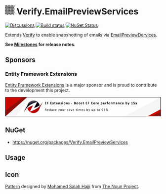# <img src="/src/icon.png" height="30px"> Verify.EmailPreviewServices

[![Discussions](https://img.shields.io/badge/Verify-Discussions-yellow?svg=true&label=)](https://github.com/orgs/VerifyTests/discussions)
[![Build status](https://ci.appveyor.com/api/projects/status/nwvywmfs2xb4tpsd?svg=true)](https://ci.appveyor.com/project/SimonCropp/Verify-Ulid)
[![NuGet Status](https://img.shields.io/nuget/v/Verify.EmailPreviewServices.svg)](https://www.nuget.org/packages/Verify.EmailPreviewServices/)

Extends [Verify](https://github.com/VerifyTests/Verify) to enable snapshotting of emails via [EmailPreviewDervices](https://emailpreviewservices.com).<!-- singleLineInclude: intro. path: /docs/intro.include.md -->

**See [Milestones](../../milestones?state=closed) for release notes.**


## Sponsors


### Entity Framework Extensions<!-- include: zzz. path: /docs/zzz.include.md -->

[Entity Framework Extensions](https://entityframework-extensions.net/?utm_source=simoncropp&utm_medium=Verify.EmailPreviewServices) is a major sponsor and is proud to contribute to the development this project.

[![Entity Framework Extensions](https://raw.githubusercontent.com/VerifyTests/Verify.EmailPreviewServices/refs/heads/main/docs/zzz.png)](https://entityframework-extensions.net/?utm_source=simoncropp&utm_medium=Verify.EmailPreviewServices)<!-- endInclude -->


## NuGet

 * https://nuget.org/packages/Verify.EmailPreviewServices


## Usage


## Icon

[Pattern](https://thenounproject.com/icon/pattern-7353536/) designed by [Mohamed Salah Hajji](https://thenounproject.com/creator/hajjisaleh.mohamed24/) from [The Noun Project](https://thenounproject.com).


